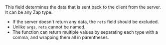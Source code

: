 This field determines the data that is sent back to the client from the server. It can be any Zap type.

- If the server doesn't return any data, the `rets` field should be excluded.
- Unlike `args`, `rets` cannot be named.
- The function can return multiple values by separating each type with a comma, and wrapping them all in parentheses.
